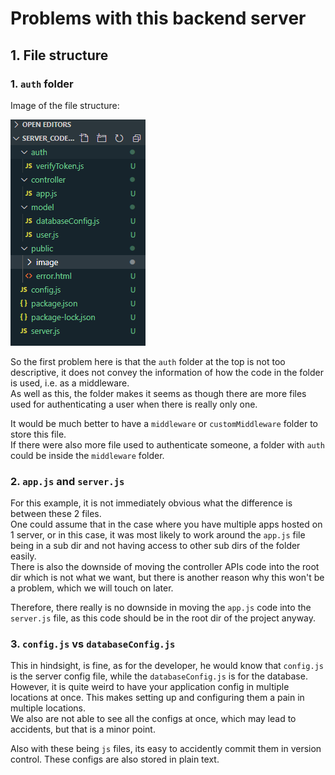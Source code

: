 # Problems with this backend server

## 1. File structure  

### 1. `auth` folder

Image of the file structure:  

![Image of file struct](assets/file_struct.png)  

So the first problem here is that the `auth` folder at the top is not too descriptive, it does not convey the information of how the code in the folder is used, i.e. as a middleware.  
As well as this, the folder makes it seems as though there are more files used for authenticating a user when there is really only one.  

It would be much better to have a `middleware` or `customMiddleware` folder to store this file.  
If there were also more file used to authenticate someone, a folder with `auth` could be inside the `middleware` folder.  

### 2. `app.js` and `server.js`

For this example, it is not immediately obvious what the difference is between these 2 files.  
One could assume that in the case where you have multiple apps hosted on 1 server, or in this case, it was most likely to work around the `app.js` file being in a sub dir and not having access to other sub dirs of the folder easily.  
There is also the downside of moving the controller APIs code into the root dir which is not what we want, but there is another reason why this won't be a problem, which we will touch on later.

Therefore, there really is no downside in moving the `app.js` code into the `server.js` file, as this code should be in the root dir of the project anyway.  

### 3. `config.js` vs `databaseConfig.js`
This in hindsight, is fine, as for the developer, he would know that `config.js` is the server config file, while the `databaseConfig.js` is for the database.  
However, it is quite weird to have your application config in multiple locations at once. This makes setting up and configuring them a pain in multiple locations.  
We also are not able to see all the configs at once, which may lead to accidents, but that is a minor point.  

Also with these being `js` files, its easy to accidently commit them in version control. These configs are also stored in plain text.  



